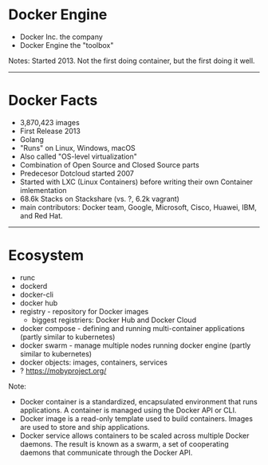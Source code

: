 # Docker Engine

* Docker Inc. the company
* Docker Engine the "toolbox"

Notes: Started 2013. Not the first doing container, but the first doing it well.

---

# Docker Facts

* 3,870,423 images
* First Release 2013
* Golang
* "Runs" on Linux, Windows, macOS
* Also called "OS-level virtualization"
* Combination of Open Source and Closed Source parts
* Predecesor Dotcloud started 2007
* Started with LXC (Linux Containers) before writing their own Container imlementation
* 68.6k Stacks on Stackshare (vs. ?, 6.2k vagrant)
* main contributors: Docker team, Google, Microsoft, Cisco, Huawei, IBM, and Red Hat.

--- 

# Ecosystem

* runc
* dockerd
* docker-cli
* docker hub
* registry - repository for Docker images
  * biggest registriers: Docker Hub and Docker Cloud
* docker compose - defining and running multi-container applications (partly similar to kubernetes)
* docker swarm - manage multiple nodes running docker engine (partly similar to kubernetes)
* docker objects: images, containers, services
* ? https://mobyproject.org/

Note: 
* Docker container is a standardized, encapsulated environment that runs applications. A container is managed using the Docker API or CLI.
* Docker image is a read-only template used to build containers. Images are used to store and ship applications.
* Docker service allows containers to be scaled across multiple Docker daemons. The result is known as a swarm, a set of cooperating daemons that communicate through the Docker API.